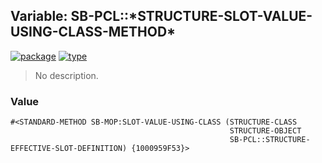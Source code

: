 ## Variable: SB-PCL::\*STRUCTURE-SLOT-VALUE-USING-CLASS-METHOD\*
[![package](https://img.shields.io/badge/Package-SB--PCL-5f9ea0.svg?style=social&colorA=999999)](../) [![type](https://img.shields.io/badge/Type-Variable-5f9ea0.svg?style=social&colorA=999999)](../#variable) 

> No description.

### Value
```
#<STANDARD-METHOD SB-MOP:SLOT-VALUE-USING-CLASS (STRUCTURE-CLASS
                                                 STRUCTURE-OBJECT
                                                 SB-PCL::STRUCTURE-EFFECTIVE-SLOT-DEFINITION) {1000959F53}>
```
